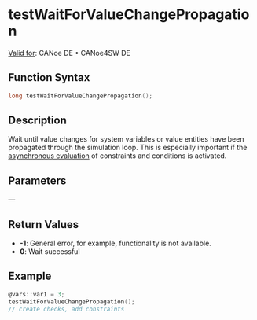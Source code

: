 # testWaitForValueChangePropagation

[Valid for](../../../Shared/FeatureAvailability.md): CANoe DE • CANoe4SW DE

## Function Syntax

```c
long testWaitForValueChangePropagation();
```

## Description

Wait until value changes for system variables or value entities have been propagated through the simulation loop. This is especially important if the [asynchronous evaluation](../../../CANoeCANalyzer/Ribbon/File/Options/Measurement/MeasurementPerformanceAsyncBackgroundCheck.md) of constraints and conditions is activated.

## Parameters

—

## Return Values

- **-1**: General error, for example, functionality is not available.
- **0**: Wait successful

## Example

```c
@vars::var1 = 3;
testWaitForValueChangePropagation();
// create checks, add constraints
```

